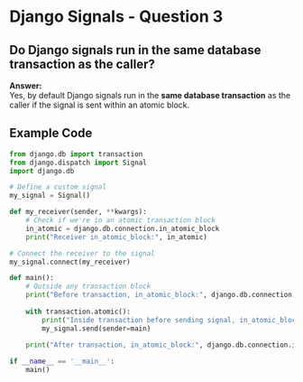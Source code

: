 
# Django Signals - Question 3

## Do Django signals run in the same database transaction as the caller?

**Answer:**  
Yes, by default Django signals run in the **same database transaction** as the caller if the signal is sent within an atomic block.

## Example Code

```python
from django.db import transaction
from django.dispatch import Signal
import django.db

# Define a custom signal
my_signal = Signal()

def my_receiver(sender, **kwargs):
    # Check if we're in an atomic transaction block
    in_atomic = django.db.connection.in_atomic_block
    print("Receiver in_atomic_block:", in_atomic)

# Connect the receiver to the signal
my_signal.connect(my_receiver)

def main():
    # Outside any transaction block
    print("Before transaction, in_atomic_block:", django.db.connection.in_atomic_block)
    
    with transaction.atomic():
        print("Inside transaction before sending signal, in_atomic_block:", django.db.connection.in_atomic_block)
        my_signal.send(sender=main)
    
    print("After transaction, in_atomic_block:", django.db.connection.in_atomic_block)

if __name__ == '__main__':
    main()
